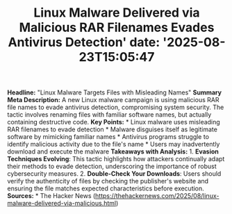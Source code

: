 ﻿---
title: "Linux Malware Delivered via Malicious RAR Filenames Evades Antivirus Detection'
date: '2025-08-23T15:05:47"
category: "Markets"
summary: ""
slug: "linux malware delivered via malicious rar filenames evades a"
source_urls:
  - "https://thehackernews.com/2025/08/linux-malware-delivered-via-malicious.html"
seo:
  title: "Linux Malware Delivered via Malicious RAR Filenames Evades Antivirus Detection | Hash n Hedge'
  description: '"
  keywords: ["news", "markets", "brief"]
---
**Headline:** "Linux Malware Targets Files with Misleading Names"  **Summary Meta Description:** A new Linux malware campaign is using malicious RAR file names to evade antivirus detection, compromising system security. The tactic involves renaming files with familiar software names, but actually containing destructive code.  **Key Points:**  * Linux malware uses misleading RAR filenames to evade detection * Malware disguises itself as legitimate software by mimicking familiar names * Antivirus programs struggle to identify malicious activity due to the file's name * Users may inadvertently download and execute the malware  **Takeaways with Analysis:**  1. **Evasion Techniques Evolving**: This tactic highlights how attackers continually adapt their methods to evade detection, underscoring the importance of robust cybersecurity measures. 2. **Double-Check Your Downloads**: Users should verify the authenticity of files by checking the publisher's website and ensuring the file matches expected characteristics before execution.  **Sources:**  * The Hacker News (https://thehackernews.com/2025/08/linux-malware-delivered-via-malicious.html) 
